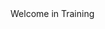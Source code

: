 <html>
	<head>
	</head>
		<title>
		</title>
		<body>
			<div>Welcome in Training
			</div>
		</body>
</html>
